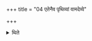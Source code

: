 +++
title = "04 एतेनैव पृथिव्यां वामदेव्ये"

+++

<details><summary>थिते</summary>

एतेनैव पृथिव्यां वामदेव्ये श्रयस्व स्वाहेति होत्रीये यदि सदः ४
</details>
